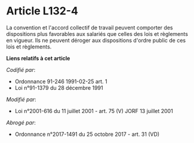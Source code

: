 # Article L132-4

La convention et l'accord collectif de travail peuvent comporter des dispositions plus favorables aux salariés que celles des
lois et règlements en vigueur. Ils ne peuvent déroger aux dispositions d'ordre public de ces lois et règlements.

**Liens relatifs à cet article**

_Codifié par_:

  - Ordonnance 91-246 1991-02-25 art. 1
  - Loi n°91-1379 du 28 décembre 1991

_Modifié par_:

  - Loi n°2001-616 du 11 juillet 2001 - art. 75 (V) JORF 13 juillet 2001

_Abrogé par_:

  - Ordonnance n°2017-1491 du 25 octobre 2017 - art. 31 (VD)
